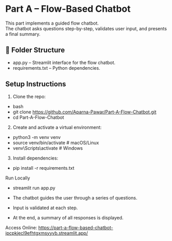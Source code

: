 # Part A – Flow-Based Chatbot

This part implements a guided flow chatbot.  
The chatbot asks questions step-by-step, validates user input, and presents a final summary.

## 📂 Folder Structure
- app.py – Streamlit interface for the flow chatbot.
- requirements.txt – Python dependencies.

## Setup Instructions

1. Clone the repo:
- bash
- git clone https://github.com/Aparna-Pawar/Part-A-Flow-Chatbot.git
- cd Part-A-Flow-Chatbot

2. Create and activate a virtual environment:
- python3 -m venv venv
- source venv/bin/activate   # macOS/Linux
- venv\Scripts\activate      # Windows

3. Install dependencies:
- pip install -r requirements.txt

Run Locally
- streamlit run app.py

- The chatbot guides the user through a series of questions.
- Input is validated at each step.
- At the end, a summary of all responses is displayed.

Access Online:
https://part-a-flow-based-chatbot-ipcpkjecl9efhtgxmsyyvb.streamlit.app/

